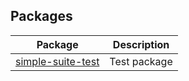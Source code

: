<!--- This is sample front-matter for API item "(model)" -->

## Packages

| Package                                     | Description  |
| ------------------------------------------- | ------------ |
| [simple-suite-test](docs/simple-suite-test) | Test package |
